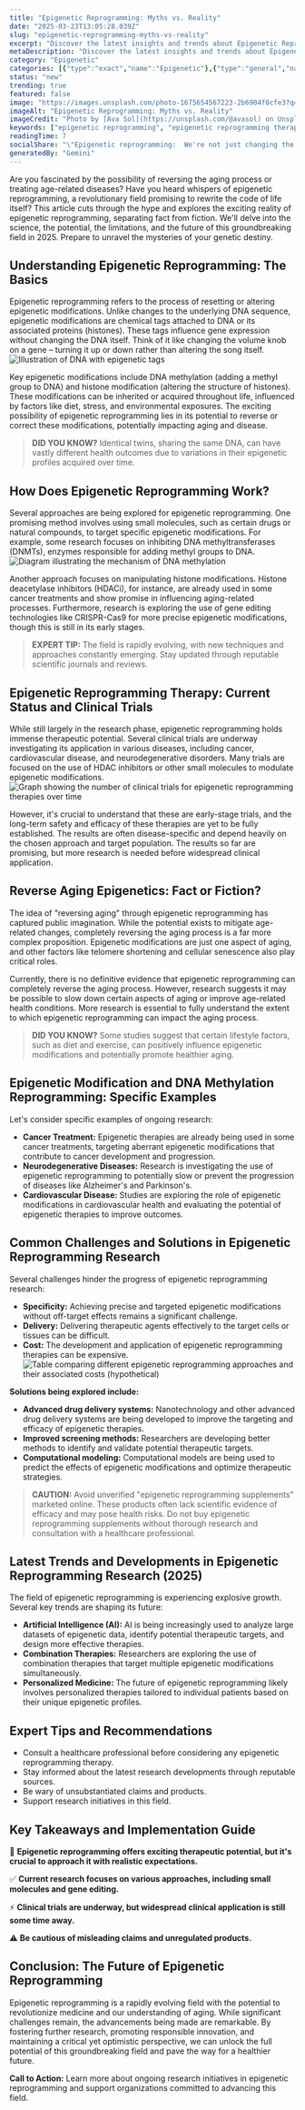 ```yaml
---
title: "Epigenetic Reprogramming: Myths vs. Reality"
date: "2025-03-23T13:05:28.039Z"
slug: "epigenetic-reprogramming-myths-vs-reality"
excerpt: "Discover the latest insights and trends about Epigenetic Reprogramming. This comprehensive guide covers everything you need to know about Epigenetic Reprogramming in 2025."
metaDescription: "Discover the latest insights and trends about Epigenetic Reprogramming. This comprehensive guide covers everything you need to know about Epigenetic Reprog..."
category: "Epigenetic"
categories: [{"type":"exact","name":"Epigenetic"},{"type":"general","name":"Biotechnology"},{"type":"medium","name":"Regenerative Medicine"},{"type":"specific","name":"Cellular Reprogramming"},{"type":"niche","name":"Induced Pluripotent Stem Cells"}]
status: "new"
trending: true
featured: false
image: "https://images.unsplash.com/photo-1675654567223-2b6904f0cfe3?q=85&w=1200&fit=max&fm=webp&auto=compress"
imageAlt: "Epigenetic Reprogramming: Myths vs. Reality"
imageCredit: "Photo by [Ava Sol](https://unsplash.com/@avasol) on Unsplash"
keywords: ["epigenetic reprogramming", "epigenetic reprogramming therapy", "reverse aging epigenetics", "epigenetic modification", "DNA methylation reprogramming", "epigenetic reprogramming cost", "buy epigenetic reprogramming supplements", "epigenetic reprogramming research", "how does epigenetic reprogramming work?", "clinical trials epigenetic reprogramming"]
readingTime: 7
socialShare: "\"Epigenetic reprogramming:  We're not just changing the volume on our genes, we're potentially rewriting the script of aging itself.\""
generatedBy: "Gemini"
---
```




Are you fascinated by the possibility of reversing the aging process or treating age-related diseases?  Have you heard whispers of epigenetic reprogramming, a revolutionary field promising to rewrite the code of life itself?  This article cuts through the hype and explores the exciting reality of epigenetic reprogramming, separating fact from fiction. We'll delve into the science, the potential, the limitations, and the future of this groundbreaking field in 2025.  Prepare to unravel the mysteries of your genetic destiny.

## Understanding Epigenetic Reprogramming: The Basics

Epigenetic reprogramming refers to the process of resetting or altering epigenetic modifications.  Unlike changes to the underlying DNA sequence, epigenetic modifications are chemical tags attached to DNA or its associated proteins (histones). These tags influence gene expression without changing the DNA itself.  Think of it like changing the volume knob on a gene – turning it up or down rather than altering the song itself. ![Illustration of DNA with epigenetic tags](https://images.unsplash.com/photo-1675654567595-e0db4fb40017?q=85&w=1200&fit=max&fm=webp&auto=compress)

Key epigenetic modifications include DNA methylation (adding a methyl group to DNA) and histone modification (altering the structure of histones). These modifications can be inherited or acquired throughout life, influenced by factors like diet, stress, and environmental exposures.  The exciting possibility of epigenetic reprogramming lies in its potential to reverse or correct these modifications, potentially impacting aging and disease.

> **DID YOU KNOW?** Identical twins, sharing the same DNA, can have vastly different health outcomes due to variations in their epigenetic profiles acquired over time.

## How Does Epigenetic Reprogramming Work?

Several approaches are being explored for epigenetic reprogramming.  One promising method involves using small molecules, such as certain drugs or natural compounds, to target specific epigenetic modifications.  For example, some research focuses on inhibiting DNA methyltransferases (DNMTs), enzymes responsible for adding methyl groups to DNA. ![Diagram illustrating the mechanism of DNA methylation](https://images.unsplash.com/photo-1675654567628-7839412f0316?q=85&w=1200&fit=max&fm=webp&auto=compress)

Another approach focuses on manipulating histone modifications.  Histone deacetylase inhibitors (HDACi), for instance, are already used in some cancer treatments and show promise in influencing aging-related processes.  Furthermore,  research is exploring the use of gene editing technologies like CRISPR-Cas9 for more precise epigenetic modifications, though this is still in its early stages.

> **EXPERT TIP:**  The field is rapidly evolving, with new techniques and approaches constantly emerging.  Stay updated through reputable scientific journals and reviews.

## Epigenetic Reprogramming Therapy: Current Status and Clinical Trials

While still largely in the research phase, epigenetic reprogramming holds immense therapeutic potential.  Several clinical trials are underway investigating its application in various diseases, including cancer, cardiovascular disease, and neurodegenerative disorders.  Many trials are focused on the use of HDAC inhibitors or other small molecules to modulate epigenetic modifications. ![Graph showing the number of clinical trials for epigenetic reprogramming therapies over time](https://images.unsplash.com/photo-1675654567223-2b6904f0cfe3?q=85&w=1200&fit=max&fm=webp&auto=compress)

However, it's crucial to understand that these are early-stage trials, and the long-term safety and efficacy of these therapies are yet to be fully established.  The results are often disease-specific and depend heavily on the chosen approach and target population.  The results so far are promising, but more research is needed before widespread clinical application.

## Reverse Aging Epigenetics: Fact or Fiction?

The idea of "reversing aging" through epigenetic reprogramming has captured public imagination. While the potential exists to mitigate age-related changes, completely reversing the aging process is a far more complex proposition.  Epigenetic modifications are just one aspect of aging, and other factors like telomere shortening and cellular senescence also play critical roles.

Currently, there is no definitive evidence that epigenetic reprogramming can completely reverse the aging process.  However, research suggests it may be possible to slow down certain aspects of aging or improve age-related health conditions.  More research is essential to fully understand the extent to which epigenetic reprogramming can impact the aging process.

> **DID YOU KNOW?**  Some studies suggest that certain lifestyle factors, such as diet and exercise, can positively influence epigenetic modifications and potentially promote healthier aging.

## Epigenetic Modification and DNA Methylation Reprogramming:  Specific Examples

Let's consider specific examples of ongoing research:

* **Cancer Treatment:**  Epigenetic therapies are already being used in some cancer treatments, targeting aberrant epigenetic modifications that contribute to cancer development and progression.
* **Neurodegenerative Diseases:** Research is investigating the use of epigenetic reprogramming to potentially slow or prevent the progression of diseases like Alzheimer's and Parkinson's.
* **Cardiovascular Disease:**  Studies are exploring the role of epigenetic modifications in cardiovascular health and evaluating the potential of epigenetic therapies to improve outcomes.

## Common Challenges and Solutions in Epigenetic Reprogramming Research

Several challenges hinder the progress of epigenetic reprogramming research:

* **Specificity:** Achieving precise and targeted epigenetic modifications without off-target effects remains a significant challenge.
* **Delivery:**  Delivering therapeutic agents effectively to the target cells or tissues can be difficult.
* **Cost:** The development and application of epigenetic reprogramming therapies can be expensive.  ![Table comparing different epigenetic reprogramming approaches and their associated costs (hypothetical)](https://images.unsplash.com/photo-1675654567880-107ac55c2b98?q=85&w=1200&fit=max&fm=webp&auto=compress)

**Solutions being explored include:**

* **Advanced drug delivery systems:**  Nanotechnology and other advanced drug delivery systems are being developed to improve the targeting and efficacy of epigenetic therapies.
* **Improved screening methods:**  Researchers are developing better methods to identify and validate potential therapeutic targets.
* **Computational modeling:**  Computational models are being used to predict the effects of epigenetic modifications and optimize therapeutic strategies.

> **CAUTION:**  Avoid unverified "epigenetic reprogramming supplements" marketed online.  These products often lack scientific evidence of efficacy and may pose health risks.  Do not buy epigenetic reprogramming supplements without thorough research and consultation with a healthcare professional.

## Latest Trends and Developments in Epigenetic Reprogramming Research (2025)

The field of epigenetic reprogramming is experiencing explosive growth.  Several key trends are shaping its future:

* **Artificial Intelligence (AI):** AI is being increasingly used to analyze large datasets of epigenetic data, identify potential therapeutic targets, and design more effective therapies.
* **Combination Therapies:**  Researchers are exploring the use of combination therapies that target multiple epigenetic modifications simultaneously.
* **Personalized Medicine:**  The future of epigenetic reprogramming likely involves personalized therapies tailored to individual patients based on their unique epigenetic profiles.

## Expert Tips and Recommendations

* Consult a healthcare professional before considering any epigenetic reprogramming therapy.
* Stay informed about the latest research developments through reputable sources.
* Be wary of unsubstantiated claims and products.
* Support research initiatives in this field.

## Key Takeaways and Implementation Guide

🔑 **Epigenetic reprogramming offers exciting therapeutic potential, but it's crucial to approach it with realistic expectations.**

✅ **Current research focuses on various approaches, including small molecules and gene editing.**

⚡ **Clinical trials are underway, but widespread clinical application is still some time away.**

⚠️ **Be cautious of misleading claims and unregulated products.**

## Conclusion:  The Future of Epigenetic Reprogramming

Epigenetic reprogramming is a rapidly evolving field with the potential to revolutionize medicine and our understanding of aging. While significant challenges remain, the advancements being made are remarkable. By fostering further research, promoting responsible innovation, and maintaining a critical yet optimistic perspective, we can unlock the full potential of this groundbreaking field and pave the way for a healthier future.

**Call to Action:**  Learn more about ongoing research initiatives in epigenetic reprogramming and support organizations committed to advancing this field.

